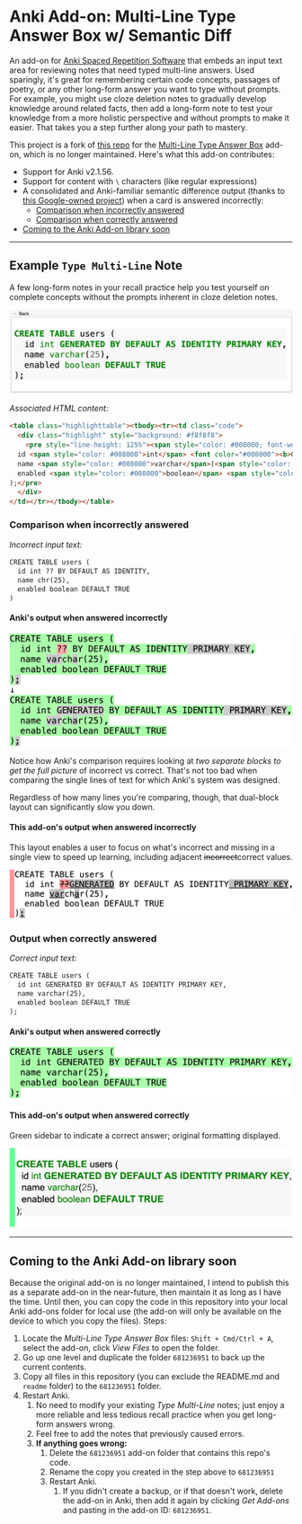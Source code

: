# Anki Add-on: Multi-Line Type Answer Box w/ Semantic Diff

An add-on for [Anki Spaced Repetition Software](https://apps.ankiweb.net/) that embeds an input text area for reviewing notes that need typed multi-line answers. Used sparingly, it's great for remembering certain code concepts, passages of poetry, or any other long-form answer you want to type without prompts. For example, you might use cloze deletion notes to gradually develop knowledge around related facts, then add a long-form note to test your knowledge from a more holistic perspective and without prompts to make it easier. That takes you a step further along your path to mastery.

This project is a fork of [this repo](https://github.com/robbielaldrich/ankiTypebox) for the [Multi-Line Type Answer Box](https://ankiweb.net/shared/info/681236951) add-on, which is no longer maintained. Here's what this add-on contributes:

- Support for Anki v2.1.56.
- Support for content with `\` characters (like regular expressions)
- A consolidated and Anki-familiar semantic difference output (thanks to [this Google-owned project](https://github.com/google/diff-match-patch/)) when a card is answered incorrectly:
  - [Comparison when incorrectly answered](#comparison-when-incorrectly-answered)
  - [Comparison when correctly answered](#comparison-when-incorrectly-answered)
- [Coming to the Anki Add-on library soon](#coming-to-the-anki-add-on-library-soon)

***

## Example `Type Multi-Line` Note

A few long-form notes in your recall practice help you test yourself on complete concepts without the prompts inherent in cloze deletion notes.

![Note Back](readme/note-back.png)

*Associated HTML content:*

```html
<table class="highlighttable"><tbody><tr><td class="code">
  <div class="highlight" style="background: #f8f8f8">
    <pre style="line-height: 125%"><span style="color: #008000; font-weight: bold">CREATE</span> <span style="color: #008000; font-weight: bold">TABLE</span> users (
  id <span style="color: #008000">int</span> <font color="#008000"><b>GENERATED BY DEFAULT AS IDENTITY PRIMARY KEY</b></font>,
  name <span style="color: #008000">varchar</span>(<span style="color: #666666">25</span>),
  enabled <span style="color: #008000">boolean</span> <span style="color: #008000; font-weight: bold">DEFAULT</span> <font color="#008000"><b>TRUE</b></font>
);</pre>
  </div>
</td></tr></tbody></table>
```

### Comparison when incorrectly answered

*Incorrect input text:*

```text
CREATE TABLE users (
  id int ?? BY DEFAULT AS IDENTITY,
  name chr(25),
  enabled boolean DEFAULT TRUE
)
```

#### Anki's output when answered incorrectly

![Incorrect Answer, Anki Output](readme/incorrect-answer-anki-output.png)

Notice how Anki's comparison requires looking at *two separate blocks to get the full picture* of incorrect vs correct. That's not too bad when comparing the single lines of text for which Anki's system was designed.

Regardless of how many lines you're comparing, though, that dual-block layout can significantly slow you down.

#### This add-on's output when answered incorrectly

This layout enables a user to focus on what's incorrect and missing in a single view to speed up learning, including adjacent ~~incorrect~~correct values.

![Incorrect Answer, Semantic Diff Output](readme/incorrect-answer-dmp-output.png)

### Output when correctly answered

*Correct input text:*

```text
CREATE TABLE users (
  id int GENERATED BY DEFAULT AS IDENTITY PRIMARY KEY,
  name varchar(25),
  enabled boolean DEFAULT TRUE
);
```

#### Anki's output when answered correctly

![Correct Answer, Anki Output](readme/correct-answer-anki-output.png)

#### This add-on's output when answered correctly

Green sidebar to indicate a correct answer; original formatting displayed.

![Correct Answer, Semantic Diff Output](readme/correct-answer-dmp-output.png)

***

## Coming to the Anki Add-on library soon

Because the original add-on is no longer maintained, I intend to publish this as a separate add-on in the near-future, then maintain it as long as I have the time. Until then, you can copy the code in this repository into your local Anki add-ons folder for local use (the add-on will only be available on the device to which you copy the files). Steps:

1. Locate the *Multi-Line Type Answer Box* files: `Shift + Cmd/Ctrl + A`, select the add-on, click *View Files* to open the folder.
2. Go up one level and duplicate the folder `681236951` to back up the current contents.
3. Copy all files in this repository (you can exclude the README.md and `readme` folder) to the `681236951` folder.
4. Restart Anki.
   1. No need to modify your existing *Type Multi-Line* notes; just enjoy a more reliable and less tedious recall practice when you get long-form answers wrong.
   2. Feel free to add the notes that previously caused errors.
   3. **If anything goes wrong:**
      1. Delete the `681236951` add-on folder that contains this repo's code.
      2. Rename the copy you created in the step above to `681236951`
      3. Restart Anki.
         1. If you didn't create a backup, or if that doesn't work, delete the add-on in Anki, then add it again by clicking *Get Add-ons* and pasting in the add-on ID: `681236951`.
